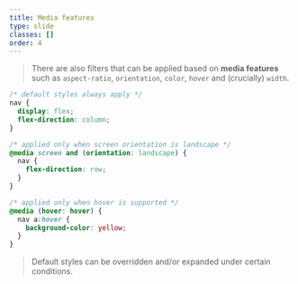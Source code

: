 ```yaml
---
title: Media features
type: slide
classes: []
order: 4
---
```


> There are also filters that can be applied based on **media features** such as `aspect-ratio`, `orientation`, `color`, `hover` and (crucially) `width`.


```css
/* default styles always apply */
nav {
  display: flex;
  flex-direction: column;
}

/* applied only when screen orientation is landscape */
@media screen and (orientation: landscape) {
  nav {
    flex-direction: row;
  }
}

/* applied only when hover is supported */
@media (hover: hover) {
  nav a:hover {
    background-color: yellow;
  }
}
```

> Default styles can be overridden and/or expanded under certain conditions.